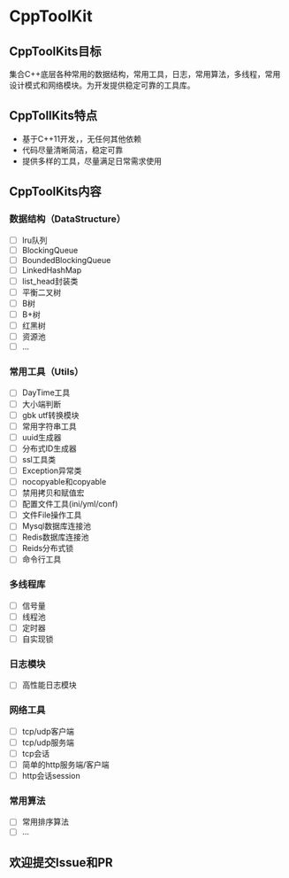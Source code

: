 # CppToolKit

## CppToolKits目标
集合C++底层各种常用的数据结构，常用工具，日志，常用算法，多线程，常用设计模式和网络模块。为开发提供稳定可靠的工具库。

## CppTollKits特点
- 基于C++11开发，，无任何其他依赖
- 代码尽量清晰简洁，稳定可靠
- 提供多样的工具，尽量满足日常需求使用
## CppToolKits内容
### 数据结构（DataStructure）
- [ ] lru队列
- [ ] BlockingQueue
- [ ] BoundedBlockingQueue
- [ ] LinkedHashMap
- [ ] list_head封装类
- [ ] 平衡二叉树
- [ ] B树
- [ ] B+树
- [ ] 红黑树
- [ ] 资源池
- [ ] ...
### 常用工具（Utils）
- [ ] DayTime工具
- [ ] 大小端判断
- [ ] gbk utf转换模块
- [ ] 常用字符串工具
- [ ] uuid生成器
- [ ] 分布式ID生成器
- [ ] ssl工具类
- [ ] Exception异常类
- [ ] nocopyable和copyable
- [ ] 禁用拷贝和赋值宏
- [ ] 配置文件工具(ini/yml/conf)
- [ ] 文件File操作工具
- [ ] Mysql数据库连接池
- [ ] Redis数据库连接池
- [ ] Reids分布式锁
- [ ] 命令行工具
### 多线程库
- [ ] 信号量
- [ ] 线程池
- [ ] 定时器
- [ ] 自实现锁
### 日志模块
- [ ] 高性能日志模块
### 网络工具
- [ ] tcp/udp客户端
- [ ] tcp/udp服务端
- [ ] tcp会话
- [ ] 简单的http服务端/客户端
- [ ] http会话session
### 常用算法
- [ ] 常用排序算法
- [ ] ...

## 欢迎提交Issue和PR